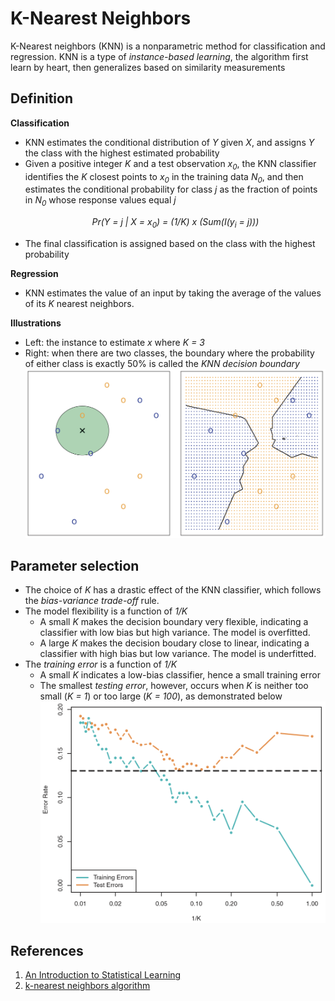 # K-Nearest Neighbors

K-Nearest neighbors (KNN) is a nonparametric method for classification and regression. KNN is a type of *instance-based learning*, the algorithm first learn by heart, then  generalizes based on similarity measurements

## Definition

**Classification**

- KNN estimates the conditional distribution of *Y* given *X*, and assigns *Y* the class with the highest estimated probability
- Given a positive integer *K* and a test observation *x<sub>0</sub>*, the KNN classifier identifies the *K* closest points to *x<sub>0</sub>* in the training data *N<sub>0</sub>*, and then estimates the conditional probability for class *j* as the fraction of points in *N<sub>0</sub>* whose response values equal *j*
*<p align = "center"> Pr(Y = j | X = x<sub>0</sub>) = (1/K) x (Sum(I(y<sub>i</sub> = j))) </p>*
- The final classification is assigned based on the class with the highest probability

**Regression**

- KNN estimates the value of an input by taking the average of the values of its *K* nearest neighbors.

**Illustrations**

- Left: the instance to estimate *x* where *K = 3*
- Right: when there are two classes, the boundary where the probability of either class is exactly 50% is called the *KNN decision boundary*
![](figures/knn-01.png)

## Parameter selection

- The choice of *K* has a drastic effect of the KNN classifier, which follows the *bias-variance trade-off* rule.
- The model flexibility is a function of *1/K* 
	- A small *K* makes the decision boundary very flexible, indicating a classifier with low bias but high variance. The model is overfitted. 
	- A large *K* makes the decision boudary close to linear, indicating a classifier with high bias but low variance. The model is underfitted.
- The *training error* is a function of *1/K*
	- A small *K* indicates a low-bias classifier, hence a small training error
	- The smallest *testing error*, however, occurs when *K* is neither too small (*K = 1*) or too large (*K = 100*), as demonstrated below
![](figures/knn-02.png)


## References
1. [An Introduction to Statistical Learning](http://www-bcf.usc.edu/~gareth/ISL/)
2. [k-nearest neighbors algorithm](https://en.wikipedia.org/wiki/K-nearest_neighbors_algorithm#k-NN_regression)